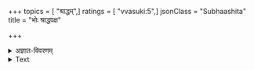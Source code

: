 +++
topics = [ "श्राद्धम्",]
ratings = [ "vvasuki:5",]
jsonClass = "Subhaashita"
title = "भोः श्राद्धपक्ष"

+++

<details><summary>अज्ञात-विवरणम्</summary>

DiNDIra (डिण्डीर) or hiNDIra (हिण्डीर) refers to the white oval internal shell of a cuttlefish that often washes up on the shore and is used as a dietary supplement for pets. In Sanskrit literature, it is frequently used in similes to describe something white. Another name for it is samudraphena.
</details>



<details><summary>Text</summary>

भोः श्राद्धपक्ष सकलद्विजकल्पवृक्ष  
क्वास्मान् विहाय गतवानसि यच्छ वाचम्।  
डिण्डीरपिण्डपरिपाण्डुरपायसानि  
को दास्यति त्वयि गते घृतलड्डुकानि॥
</details>
